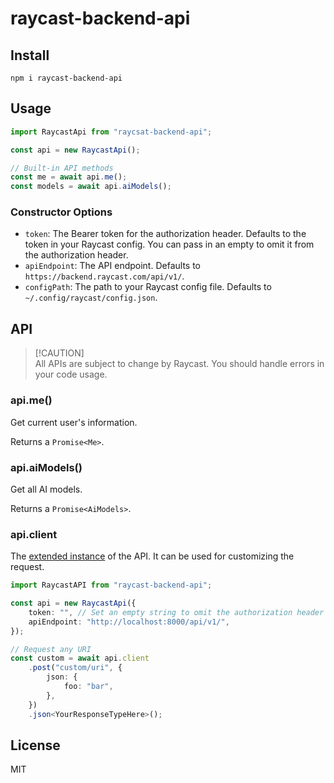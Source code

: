 # raycast-backend-api

## Install

```shell
npm i raycast-backend-api
```

## Usage

```ts
import RaycastApi from "raycsat-backend-api";

const api = new RaycastApi();

// Built-in API methods
const me = await api.me();
const models = await api.aiModels();
```

### Constructor Options

- `token`: The Bearer token for the authorization header. Defaults to the token in your Raycast config. You can pass in an empty to omit it from the authorization header.
- `apiEndpoint`: The API endpoint. Defaults to `https://backend.raycast.com/api/v1/`.
- `configPath`: The path to your Raycast config file. Defaults to `~/.config/raycast/config.json`.

## API

> [!CAUTION]\
> All APIs are subject to change by Raycast. You should handle errors in your code usage.

### api.me()

Get current user's information.

Returns a `Promise<Me>`.

### api.aiModels()

Get all AI models.

Returns a `Promise<AiModels>`.

### api.client

The [extended instance](https://github.com/sindresorhus/got/blob/main/documentation/10-instances.md#gotextendoptions-instances) of the API. It can be used for customizing the request.

```ts
import RaycastAPI from "raycast-backend-api";

const api = new RaycastApi({
	token: "", // Set an empty string to omit the authorization header
	apiEndpoint: "http://localhost:8000/api/v1/",
});

// Request any URI
const custom = await api.client
	.post("custom/uri", {
		json: {
			foo: "bar",
		},
	})
	.json<YourResponseTypeHere>();
```

## License

MIT
